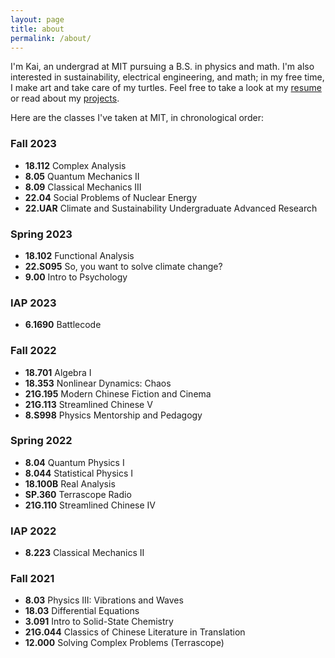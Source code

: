 ```yaml
---
layout: page
title: about
permalink: /about/
---
```


I'm Kai, an undergrad at MIT pursuing a B.S. in physics and math. I'm also interested in sustainability, electrical engineering, and math; in my free time, I make art and take care of my turtles. Feel free to take a look at my [resume](https://tidalove.github.io/files/VAN_BRUNT_Kai_2023%20(4).pdf) or read about my [projects](https://tidalove.github.io/archive/).

Here are the classes I've taken at MIT, in chronological order:

### Fall 2023
- **18.112** Complex Analysis
- **8.05** Quantum Mechanics II
- **8.09** Classical Mechanics III
- **22.04** Social Problems of Nuclear Energy
- **22.UAR** Climate and Sustainability Undergraduate Advanced Research

### Spring 2023
- **18.102** Functional Analysis
- **22.S095** So, you want to solve climate change?
- **9.00** Intro to Psychology

### IAP 2023
- **6.1690** Battlecode

### Fall 2022
- **18.701** Algebra I
- **18.353** Nonlinear Dynamics: Chaos
- **21G.195** Modern Chinese Fiction and Cinema
- **21G.113** Streamlined Chinese V
- **8.S998** Physics Mentorship and Pedagogy

### Spring 2022
- **8.04** Quantum Physics I
- **8.044** Statistical Physics I
- **18.100B** Real Analysis
- **SP.360** Terrascope Radio
- **21G.110** Streamlined Chinese IV

### IAP 2022
- **8.223** Classical Mechanics II

### Fall 2021
- **8.03** Physics III: Vibrations and Waves
- **18.03** Differential Equations
- **3.091** Intro to Solid-State Chemistry
- **21G.044** Classics of Chinese Literature in Translation
- **12.000** Solving Complex Problems (Terrascope)
